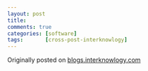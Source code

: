 ```yaml
---
layout: post
title: 
comments: true
categories: [software]
tags:       [cross-post-interknowlogy]
---
```

Originally posted on [blogs.interknowlogy.com]()